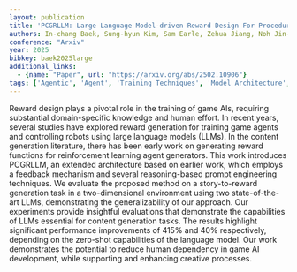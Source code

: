 ```yaml
---
layout: publication
title: 'PCGRLLM: Large Language Model-driven Reward Design For Procedural Content Generation Reinforcement Learning'
authors: In-chang Baek, Sung-hyun Kim, Sam Earle, Zehua Jiang, Noh Jin-ha, Julian Togelius, Kyung-joong Kim
conference: "Arxiv"
year: 2025
bibkey: baek2025large
additional_links:
  - {name: "Paper", url: "https://arxiv.org/abs/2502.10906"}
tags: ['Agentic', 'Agent', 'Training Techniques', 'Model Architecture', 'Reinforcement Learning', 'Prompting']
---
```

Reward design plays a pivotal role in the training of game AIs, requiring
substantial domain-specific knowledge and human effort. In recent years,
several studies have explored reward generation for training game agents and
controlling robots using large language models (LLMs). In the content
generation literature, there has been early work on generating reward functions
for reinforcement learning agent generators. This work introduces PCGRLLM, an
extended architecture based on earlier work, which employs a feedback mechanism
and several reasoning-based prompt engineering techniques. We evaluate the
proposed method on a story-to-reward generation task in a two-dimensional
environment using two state-of-the-art LLMs, demonstrating the generalizability
of our approach. Our experiments provide insightful evaluations that
demonstrate the capabilities of LLMs essential for content generation tasks.
The results highlight significant performance improvements of 415% and 40%
respectively, depending on the zero-shot capabilities of the language model.
Our work demonstrates the potential to reduce human dependency in game AI
development, while supporting and enhancing creative processes.
